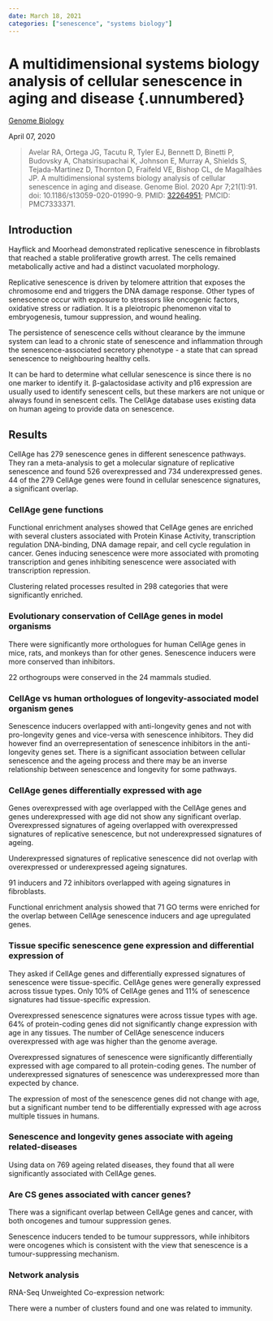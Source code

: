 ```yaml
---
date: March 18, 2021
categories: ["senescence", "systems biology"] 
---
```


# A multidimensional systems biology analysis of cellular senescence in aging and disease {.unnumbered}

[Genome Biology](https://doi.org/10.1186/s13059-020-01990-9)

April 07, 2020

> Avelar RA, Ortega JG, Tacutu R, Tyler EJ, Bennett D, Binetti P, Budovsky A,
> Chatsirisupachai K, Johnson E, Murray A, Shields S, Tejada-Martinez D,
> Thornton D, Fraifeld VE, Bishop CL, de Magalhães JP. A multidimensional
> systems biology analysis of cellular senescence in aging and disease. Genome
> Biol. 2020 Apr 7;21(1):91. doi: 10.1186/s13059-020-01990-9. PMID:
> [32264951](https://pubmed.ncbi.nlm.nih.gov/32264951); PMCID: PMC7333371.

## Introduction

Hayflick and Moorhead demonstrated replicative senescence in fibroblasts that
reached a stable proliferative growth arrest. The cells remained metabolically
active and had a distinct vacuolated morphology.

Replicative senescence is driven by telomere attrition that exposes the
chromosome end and triggers the DNA damage response. Other types of senescence
occur with exposure to stressors like oncogenic factors, oxidative stress or
radiation. It is a pleiotropic phenomenon vital to embryogenesis, tumour
suppression, and wound healing.

The persistence of senescence cells without clearance by the immune system can
lead to a chronic state of senescence and inflammation through the
senescence-associated secretory phenotype - a state that can spread senescence
to neighbouring healthy cells.

It can be hard to determine what cellular senescence is since there is no one
marker to identify it. β-galactosidase activity and p16 expression are usually
used to identify senescent cells, but these markers are not unique or always
found in senescent cells. The CellAge database uses existing data on human
ageing to provide data on senescence.

## Results

CellAge has 279 senescence genes in different senescence pathways. They ran a
meta-analysis to get a molecular signature of replicative senescence and found
526 overexpressed and 734 underexpressed genes. 44 of the 279 CellAge genes were
found in cellular senescence signatures, a significant overlap.

### CellAge gene functions

Functional enrichment analyses showed that CellAge genes are enriched with
several clusters associated with Protein Kinase Activity, transcription
regulation DNA-binding, DNA damage repair, and cell cycle regulation in cancer.
Genes inducing senescence were more associated with promoting transcription and
genes inhibiting senescence were associated with transcription repression.

Clustering related processes resulted in 298 categories that were significantly
enriched.

### Evolutionary conservation of CellAge genes in model organisms

There were significantly more orthologues for human CellAge genes in mice, rats,
and monkeys than for other genes. Senescence inducers were more conserved than
inhibitors.

22 orthogroups were conserved in the 24 mammals studied.

### CellAge vs human orthologues of longevity-associated model organism genes

Senescence inducers overlapped with anti-longevity genes and not with
pro-longevity genes and vice-versa with senescence inhibitors. They did however
find an overrepresentation of senescence inhibitors in the anti-longevity genes
set. There is a significant association between cellular senescence and the
ageing process and there may be an inverse relationship between senescence and
longevity for some pathways.

### CellAge genes differentially expressed with age

Genes overexpressed with age overlapped with the CellAge genes and genes
underexpressed with age did not show any significant overlap. Overexpressed
signatures of ageing overlapped with overexpressed signatures of replicative
senescence, but not underexpressed signatures of ageing.

Underexpressed signatures of replicative senescence did not overlap with
overexpressed or underexpressed ageing signatures.

91 inducers and 72 inhibitors overlapped with ageing signatures in fibroblasts.

Functional enrichment analysis showed that 71 GO terms were enriched for the
overlap between CellAge senescence inducers and age upregulated genes.

### Tissue specific senescence gene expression and differential expression of

They asked if CellAge genes and differentially expressed signatures of
senescence were tissue-specific. CellAge genes were generally expressed across
tissue types. Only 10% of CellAge genes and 11% of senescence signatures had
tissue-specific expression.

Overexpressed senescence signatures were across tissue types with age. 64% of
protein-coding genes did not significantly change expression with age in any
tissues. The number of CellAge senescence inducers overexpressed with age was
higher than the genome average.

Overexpressed signatures of senescence were significantly differentially
expressed with age compared to all protein-coding genes. The number of
underexpressed signatures of senescence was underexpressed more than expected by
chance.

The expression of most of the senescence genes did not change with age, but a
significant number tend to be differentially expressed with age across multiple
tissues in humans.

### Senescence and longevity genes associate with ageing related-diseases

Using data on 769 ageing related diseases, they found that all were
significantly associated with CellAge genes.

### Are CS genes associated with cancer genes?

There was a significant overlap between CellAge genes and cancer, with both
oncogenes and tumour suppression genes.

Senescence inducers tended to be tumour suppressors, while inhibitors were
oncogenes which is consistent with the view that senescence is a
tumour-suppressing mechanism.

### Network analysis

RNA-Seq Unweighted Co-expression network:

There were a number of clusters found and one was related to immunity.
